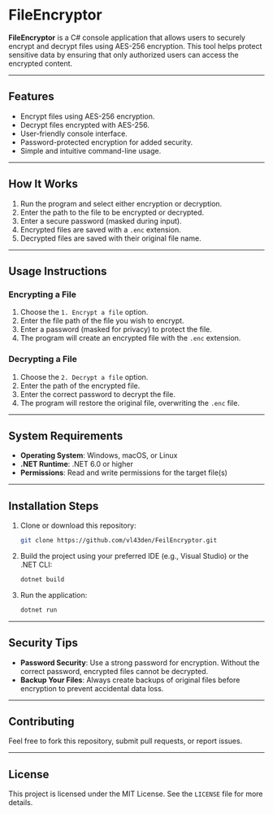 # **FileEncryptor**

**FileEncryptor** is a C# console application that allows users to securely encrypt and decrypt files using AES-256 encryption. This tool helps protect sensitive data by ensuring that only authorized users can access the encrypted content.

---

## **Features**
- Encrypt files using AES-256 encryption.
- Decrypt files encrypted with AES-256.
- User-friendly console interface.
- Password-protected encryption for added security.
- Simple and intuitive command-line usage.

---

## **How It Works**
1. Run the program and select either encryption or decryption.
2. Enter the path to the file to be encrypted or decrypted.
3. Enter a secure password (masked during input).
4. Encrypted files are saved with a `.enc` extension.
5. Decrypted files are saved with their original file name.

---

## **Usage Instructions**

### **Encrypting a File**
1. Choose the `1. Encrypt a file` option.
2. Enter the file path of the file you wish to encrypt.
3. Enter a password (masked for privacy) to protect the file.
4. The program will create an encrypted file with the `.enc` extension.

### **Decrypting a File**
1. Choose the `2. Decrypt a file` option.
2. Enter the path of the encrypted file.
3. Enter the correct password to decrypt the file.
4. The program will restore the original file, overwriting the `.enc` file.

---

## **System Requirements**
- **Operating System**: Windows, macOS, or Linux
- **.NET Runtime**: .NET 6.0 or higher
- **Permissions**: Read and write permissions for the target file(s)

---

## **Installation Steps**
1. Clone or download this repository:
    ```bash
    git clone https://github.com/vl43den/FeilEncryptor.git
    ```
2. Build the project using your preferred IDE (e.g., Visual Studio) or the .NET CLI:
    ```bash
    dotnet build
    ```
3. Run the application:
    ```bash
    dotnet run
    ```

---

## **Security Tips**
- **Password Security**: Use a strong password for encryption. Without the correct password, encrypted files cannot be decrypted.
- **Backup Your Files**: Always create backups of original files before encryption to prevent accidental data loss.

---

## **Contributing**
Feel free to fork this repository, submit pull requests, or report issues.

---

## **License**
This project is licensed under the MIT License. See the `LICENSE` file for more details.
